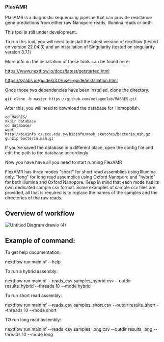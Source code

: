 ### PlasAMR

PlasAMR is a diagnostic sequencing pipeline that can provide resistance gene predictions from either raw Nanopore reads, Illumina reads or both.

This tool is still under development.

To run this tool, you will need to install the latest version of nextflow (tested on version 22.04.3) and an installation of Singularity (tested on singularity version 3.7.1)

More info on the installation of these tools can be found here:

https://www.nextflow.io/docs/latest/getstarted.html

https://sylabs.io/guides/3.0/user-guide/installation.html

Once those two dependencies have been installed, clone the directory. 

```
git clone -b master https://github.com/metagenlab/MASRES.git

```

After this, you will need to download the database for Homopolish.

```
cd MASRES/
mkdir database
cd database/
wget http://bioinfo.cs.ccu.edu.tw/bioinfo/mash_sketches/bacteria.msh.gz
gunzip bacteria.msh.gz
```
If you've saved the database in a different place, open the config file and edit the path to the database accordingly

Now you have have all you need to start running FlexAMR

FlexAMR has three modes "short" for short read assemblies using Illumina only, "long" for long read assemblies using Oxford Nanopore and
"hybrid" for both Illumina and Oxford Nanopore. Keep in mind that each mode has its own dedicated sample csv format. Some examples of sample csv files 
are provided, all that is required is to replace the names of the samples and the directories of the raw reads.

## Overview of workflow
![Untitled Diagram drawio (4)](https://user-images.githubusercontent.com/70012389/172053345-35fc312a-5ada-4cab-8a62-9aa6ad447d02.png)


## Example of command:

To get help documentation:

nextflow run main.nf --help

To run a hybrid assembly:

nextflow run main.nf --reads_csv samples_hybrid.csv --outdir results_hybrid --threads 10 --mode hybrid

To run short read assembly:

nextflow run main.nf --reads_csv samples_short.csv --outdir results_short --threads 10 --mode short

TO run long read assembly:

nextflow run main.nf --reads_csv samples_long.csv --outdir results_long --threads 10 --mode long
